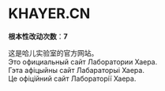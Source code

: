 KHAYER.CN
======

**根本性改动次数**：**7**

这是哈儿实验室的官方网站。  
Это официальный сайт Лаборатории Хаера.  
Гэта афіцыйны сайт Лабараторыі Хаера.  
Це офіційний сайт Лабораторії Хаера.

